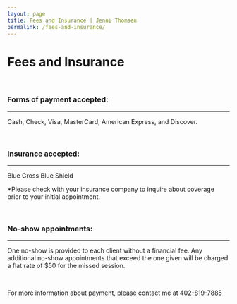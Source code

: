 ```yaml
---
layout: page
title: Fees and Insurance | Jenni Thomsen
permalink: /fees-and-insurance/
---
```

<div class="row">
<div class="page">
  <div class="col-md-6 col-md-offset-3 col-xs-10 col-xs-offset-1">

<h1>Fees and Insurance</h1>
<br>
<h3>Forms of payment accepted:</h3>
<hr>
<p class="indent">Cash, Check, Visa, MasterCard, American Express, and Discover.</p>


<br>
<h3>Insurance accepted:</h3>
<hr>
<p class="indent">Blue Cross Blue Shield</p>



<p class="sub-text">*Please check with your insurance company to inquire about coverage prior to your initial appointment.</p>


<br>
<h3>No-show appointments:</h3>
<hr>
<p class="indent">One no-show is provided to each client without a financial fee. Any additional no-show appointments that exceed the one given will be charged a flat rate of $50 for the missed session.</p>


<br>
<p>For more information about payment, please contact me at <a href="tel:1-402-819-7885">402-819-7885</a></p>

  </div>
</div>
</div>
